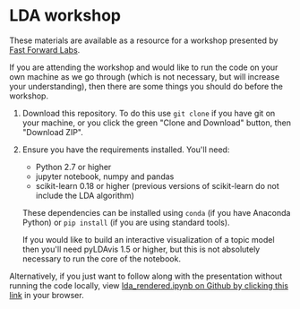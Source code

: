 # LDA workshop

These materials are available as a resource for a workshop presented by [Fast
Forward Labs](http://www.fastforwardlabs.com/).

If you are attending the workshop and would like to run the code on your own
machine as we go through (which is not necessary, but will increase your
understanding), then there are some things you should do before the workshop.

 1. Download this repository. To do this use `git clone` if you have git on
    your machine, or you click the green "Clone and Download" button, then
    "Download ZIP".

 2. Ensure you have the requirements installed. You'll need:
  
     - Python 2.7 or higher
     - jupyter notebook, numpy and pandas
     - scikit-learn 0.18 or higher (previous versions of scikit-learn do not
       include the LDA algorithm)

    These dependencies can be installed using `conda` (if you have Anaconda
    Python) or `pip install` (if you are using standard tools).
     
    If you would like to build an interactive visualization of a topic model
    then you'll need pyLDAvis 1.5 or higher, but this is not absolutely
    necessary to run the core of the notebook.

Alternatively, if you just want to follow along with the presentation without
running the code locally, view [lda_rendered.ipynb on Github by clicking this
link](lda_rendered.ipynb) in your browser.

